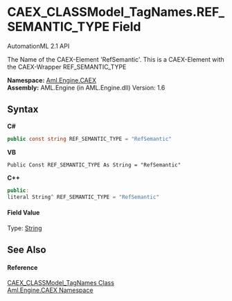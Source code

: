 # CAEX_CLASSModel_TagNames.REF_SEMANTIC_TYPE Field
AutomationML 2.1 API 

The Name of the CAEX-Element 'RefSemantic'. This is a CAEX-Element with the CAEX-Wrapper REF_SEMANTIC_TYPE

**Namespace:**&nbsp;<a href="N_Aml_Engine_CAEX">Aml.Engine.CAEX</a><br />**Assembly:**&nbsp;AML.Engine (in AML.Engine.dll) Version: 1.6

## Syntax

**C#**<br />
``` C#
public const string REF_SEMANTIC_TYPE = "RefSemantic"
```

**VB**<br />
``` VB
Public Const REF_SEMANTIC_TYPE As String = "RefSemantic"
```

**C++**<br />
``` C++
public:
literal String^ REF_SEMANTIC_TYPE = "RefSemantic"
```


#### Field Value
Type: <a href="https://docs.microsoft.com/dotnet/api/system.string" target="_parent" rel="noopener noreferrer">String</a>

## See Also


#### Reference
<a href="T_Aml_Engine_CAEX_CAEX_CLASSModel_TagNames">CAEX_CLASSModel_TagNames Class</a><br /><a href="N_Aml_Engine_CAEX">Aml.Engine.CAEX Namespace</a><br />
